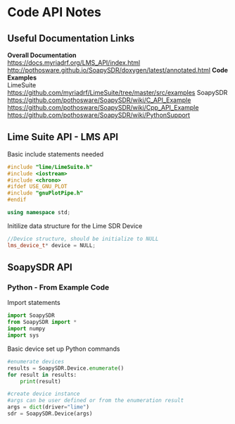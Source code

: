 # Code API Notes
## Useful Documentation Links
**Overall Documentation**  
https://docs.myriadrf.org/LMS_API/index.html  
http://pothosware.github.io/SoapySDR/doxygen/latest/annotated.html
**Code Examples**  
LimeSuite  
https://github.com/myriadrf/LimeSuite/tree/master/src/examples
SoapySDR  
https://github.com/pothosware/SoapySDR/wiki/C_API_Example  
https://github.com/pothosware/SoapySDR/wiki/Cpp_API_Example  
https://github.com/pothosware/SoapySDR/wiki/PythonSupport  


## Lime Suite API - LMS API  
Basic include statements needed  
```C++
#include "lime/LimeSuite.h"
#include <iostream>
#include <chrono>
#ifdef USE_GNU_PLOT
#include "gnuPlotPipe.h"
#endif

using namespace std;
```
Initilize data structure for the Lime SDR Device
```C++
//Device structure, should be initialize to NULL
lms_device_t* device = NULL;
```
## SoapySDR API  
### Python - From Example Code  
Import statements
```Python
import SoapySDR
from SoapySDR import *
import numpy
import sys
```
Basic device set up Python commands  
```Python
#enumerate devices
results = SoapySDR.Device.enumerate()
for result in results: 
	print(result)

#create device instance
#args can be user defined or from the enumeration result
args = dict(driver="lime")
sdr = SoapySDR.Device(args)
```
